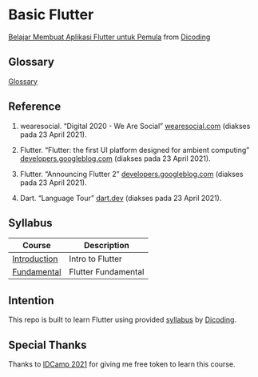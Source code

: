 # Basic Flutter

[Belajar Membuat Aplikasi Flutter untuk Pemula](https://www.dicoding.com/academies/159) from [Dicoding](https://www.dicoding.com/users/787116)

## Glossary

[Glossary](https://github.com/fadhilhaka/Basic-Flutter/tree/main/glossary)

## Reference

1. wearesocial. “Digital 2020 - We Are Social” [wearesocial.com](https://wearesocial.com/digital-2020) (diakses pada 23 April 2021).

2. Flutter. “Flutter: the first UI platform designed for ambient computing” [developers.googleblog.com](https://developers.googleblog.com/2019/12/flutter-ui-ambient-computing.html) (diakses pada 23 April 2021).

3. Flutter. “Announcing Flutter 2” [developers.googleblog.com](https://developers.googleblog.com/2021/03/announcing-flutter-2.html) (diakses pada 23 April 2021).

4. Dart. “Language Tour” [dart.dev](https://dart.dev/guides/language/language-tour#important-concepts) (diakses pada 23 April 2021).

## Syllabus

| Course | Description |
|--------|-------------|
| [Introduction](https://github.com/fadhilhaka/Basic-Flutter/tree/main/introduction) | Intro to Flutter |
| [Fundamental](https://github.com/fadhilhaka/Basic-Flutter/tree/main/fundamental) | Flutter Fundamental |

## Intention

This repo is built to learn Flutter using provided [syllabus](https://www.dicoding.com/academies/159/tutorials) by [Dicoding](https://www.dicoding.com/users/787116).

## Special Thanks

Thanks to [IDCamp 2021](https://idcamp.indosatooredoo.com) for giving me free token to learn this course.